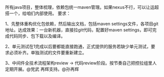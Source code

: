 所有java项目，整体梳理，依赖包统一maven管理。如果nexus不行，可以让运超搭一个，给咱们内部使用。 要求： 

1、先整体重构优化包依赖，然后输出文档，包括maven settings文件，各项目git 地址。达成效果：一台新机器，直接拉git代码，配置好maven settings，即可完成代码同步、包下载以及编译。

 2、单元测试在1完成以后要都能直接跑通，正式提供的服务若缺少单元测试，要求必须补齐。单独测试的文件要重新建立。 

3、中间件全技术流程架构review -> 代码review阶段。按节奏自己把控拉组里人定期开展。@党武  再辉支持。@孙再辉